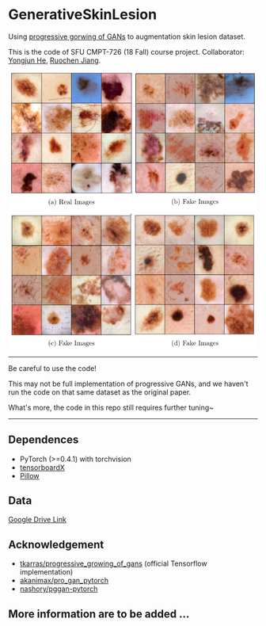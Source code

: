 # GenerativeSkinLesion  

Using [progressive gorwing of GANs](https://arxiv.org/abs/1710.10196) to augmentation skin lesion dataset.  

This is the code of SFU CMPT-726 (18 Fall) course project. Collaborator: [Yongjun He](https://github.com/Nju141250047), [Ruochen Jiang](https://github.com/VHUCXAONG).   

![](https://github.com/SaoYan/GenerativeSkinLesion/blob/master/all_images.png)   

***

Be careful to use the code!  

This may not be full implementation of progressive GANs, and we haven't run the code on that same dataset as the original paper.  

What's more, the code in this repo still requires further tuning~

***

## Dependences  
* PyTorch (>=0.4.1) with torchvision  
* [tensorboardX](https://github.com/lanpa/tensorboardX)  
* [Pillow](https://github.com/python-pillow/Pillow)  

## Data  
[Google Drive Link](https://drive.google.com/drive/folders/1lndmIp75e1uo2cmsdV15yYDMhWRXeCUc?usp=sharing)  

## Acknowledgement  

* [tkarras/progressive_growing_of_gans](https://github.com/tkarras/progressive_growing_of_gans) (official Tensorflow implementation)  
* [akanimax/pro_gan_pytorch](https://github.com/akanimax/pro_gan_pytorch)  
* [nashory/pggan-pytorch](https://github.com/nashory/pggan-pytorch)  

## More information are to be added ...
